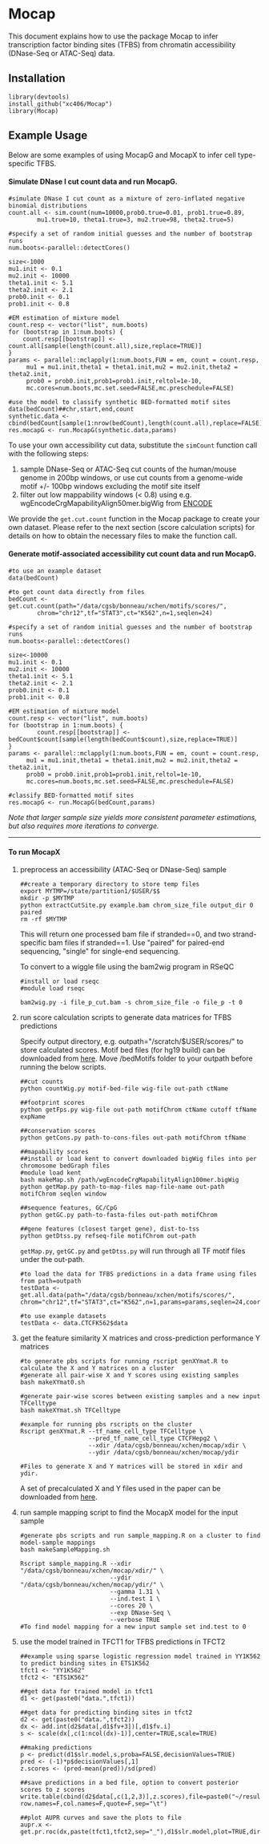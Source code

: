 # Mocap
This document explains how to use the package Mocap to infer transcription factor binding sites (TFBS) from chromatin accessibility (DNase-Seq or ATAC-Seq) data.

## Installation

```{r echo=FALSE}
library(devtools)
install_github("xc406/Mocap")
library(Mocap)
```
## Example Usage
Below are some examples of using MocapG and MocapX to infer cell type-specific TFBS.

#### Simulate DNase I cut count data and run MocapG.
```{r echo=FALSE}
#simulate DNase I cut count as a mixture of zero-inflated negative binomial distributions
count.all <- sim.count(num=10000,prob0.true=0.01, prob1.true=0.89,
		mu1.true=10, theta1.true=3, mu2.true=98, theta2.true=5)

#specify a set of random initial guesses and the number of bootstrap runs
num.boots<-parallel::detectCores()

size<-1000
mu1.init <- 0.1
mu2.init <- 10000
theta1.init <- 5.1
theta2.init <- 2.1
prob0.init <- 0.1
prob1.init <- 0.8

#EM estimation of mixture model
count.resp <- vector("list", num.boots)
for (bootstrap in 1:num.boots) {
	count.resp[[bootstrap]] <- count.all[sample(length(count.all),size,replace=TRUE)]
}
params <- parallel::mclapply(1:num.boots,FUN = em, count = count.resp,
     mu1 = mu1.init,theta1 = theta1.init,mu2 = mu2.init,theta2 = theta2.init,
     prob0 = prob0.init,prob1=prob1.init,reltol=1e-10,
     mc.cores=num.boots,mc.set.seed=FALSE,mc.preschedule=FALSE)

#use the model to classify synthetic BED-formatted motif sites 
data(bedCount)##chr,start,end,count
synthetic.data <- cbind(bedCount[sample(1:nrow(bedCount),length(count.all),replace=FALSE),c("chr","start","end")],count.all)
res.mocapG <- run.MocapG(synthetic.data,params)
```

To use your own accessibility cut data, substitute the `simCount` function call with the following steps:
   1. sample DNase-Seq or ATAC-Seq cut counts of the human/mouse genome in 200bp windows, or use cut counts from a genome-wide motif +/- 100bp windows excluding the motif site itself
   2. filter out low mappability windows (< 0.8) using e.g. wgEncodeCrgMapabilityAlign50mer.bigWig from [ENCODE](ftp://hgdownload.cse.ucsc.edu/goldenPath/hg19/encodeDCC/wgEncodeMapability/)

We provide the `get.cut.count` function in the Mocap package to create your own dataset. Please refer to the next section (score calculation scripts) for details on how to obtain the necessary files to make the function call.

#### Generate motif-associated accessibility cut count data and run MocapG.
```{r echo=FALSE}
#to use an example dataset
data(bedCount)

#to get count data directly from files
bedCount <- get.cut.count(path="/data/cgsb/bonneau/xchen/motifs/scores/",
		chrom="chr12",tf="STAT3",ct="K562",n=1,seqlen=24)

#specify a set of random initial guesses and the number of bootstrap runs
num.boots<-parallel::detectCores()

size<-10000
mu1.init <- 0.1
mu2.init <- 10000
theta1.init <- 5.1
theta2.init <- 2.1
prob0.init <- 0.1
prob1.init <- 0.8

#EM estimation of mixture model
count.resp <- vector("list", num.boots)
for (bootstrap in 1:num.boots) {
        count.resp[[bootstrap]] <- bedCount$count[sample(length(bedCount$count),size,replace=TRUE)]
}
params <- parallel::mclapply(1:num.boots,FUN = em, count = count.resp,
     mu1 = mu1.init,theta1 = theta1.init,mu2 = mu2.init,theta2 = theta2.init,
     prob0 = prob0.init,prob1=prob1.init,reltol=1e-10,
     mc.cores=num.boots,mc.set.seed=FALSE,mc.preschedule=FALSE)

#classify BED-formatted motif sites
res.mocapG <- run.MocapG(bedCount,params)
```
*Note that larger sample size yields more consistent parameter estimations, but also requires more iterations to converge.*

---

#### To run MocapX

 1. preprocess an accessibility (ATAC-Seq or DNase-Seq) sample

    ```
    ##create a temporary directory to store temp files
    export MYTMP=/state/partition1/$USER/$$
    mkdir -p $MYTMP
    python extractCutSite.py example.bam chrom_size_file output_dir 0 paired
    rm -rf $MYTMP
    ```
    This will return one processed bam file if stranded==0, and two strand-specific bam files if stranded==1.
    Use "paired" for paired-end sequencing, "single" for single-end sequencing.

    To convert to a wiggle file using the bam2wig program in RSeQC 
    ```
    #install or load rseqc
    #module load rseqc

    bam2wig.py -i file_p_cut.bam -s chrom_size_file -o file_p -t 0
    ```

 2. run score calculation scripts to generate data matrices for TFBS predictions

    Specify output directory, e.g. outpath="/scratch/$USER/scores/" to store calculated scores.
    Motif bed files (for hg19 build) can be downloaded from [here](http://whisper.bio.nyu.edu/~xc406/mocap/data).
    Move /bedMotifs folder to your outpath before running the below scripts.

    ```
    ##cut counts
    python countWig.py motif-bed-file wig-file out-path ctName

    ##footprint scores
    python getFps.py wig-file out-path motifChrom ctName cutoff tfName expName

    ##conservation scores
    python getCons.py path-to-cons-files out-path motifChrom tfName

    ##mapability scores
    ##install or load kent to convert downloaded bigWig files into per chromosome bedGraph files
    #module load kent
    bash makeMap.sh /path/wgEncodeCrgMapabilityAlign100mer.bigWig
    python getMap.py path-to-map-files map-file-name out-path motifChrom seqlen window

    ##sequence features, GC/CpG
    python getGC.py path-to-fasta-files out-path motifChrom

    ##gene features (closest target gene), dist-to-tss
    python getDtss.py refseq-file motifChrom out-path
    ```
    `getMap.py`, `getGC.py` and `getDtss.py` will run through all TF motif files under the out-path.

    ```{r echo=FALSE}
    #to load the data for TFBS predictions in a data frame using files from path=outpath
    testData <- get.all.data(path="/data/cgsb/bonneau/xchen/motifs/scores/",
	chrom="chr12",tf="STAT3",ct="K562",n=1,params=params,seqlen=24,coords=FALSE,chip=FALSE)

    #to use example datasets
    testData <- data.CTCFK562$data
    ``` 

 3. get the feature similarity X matrices and cross-prediction performance Y matrices

    ```
    #to generate pbs scripts for running rscript genXYmat.R to calculate the X and Y matrices on a cluster
    #generate all pair-wise X and Y scores using existing samples
    bash makeXYmat0.sh

    #generate pair-wise scores between existing samples and a new input TFCelltype
    bash makeXYmat.sh TFCelltype

    #example for running pbs rscripts on the cluster
    Rscript genXYmat.R --tf_name_cell_type TFCelltype \
                       --pred_tf_name_cell_type CTCFHepg2 \
                       --xdir /data/cgsb/bonneau/xchen/mocap/xdir \
                       --ydir /data/cgsb/bonneau/xchen/mocap/ydir

    #Files to generate X and Y matrices will be stored in xdir and ydir.
    ```

    A set of precalculated X and Y files used in the paper can be downloaded from [here](http://whisper.bio.nyu.edu/~xc406/mocap/data/).
  
 4. run sample mapping script to find the MocapX model for the input sample

    ```
    #generate pbs scripts and run sample_mapping.R on a cluster to find model-sample mappings
    bash makeSampleMapping.sh

    Rscript sample_mapping.R --xdir "/data/cgsb/bonneau/xchen/mocap/xdir/" \
                             --ydir "/data/cgsb/bonneau/xchen/mocap/ydir/" \
                             --gamma 1.31 \
                             --ind.test 1 \
                             --cores 20 \
                             --exp DNase-Seq \
                             --verbose TRUE
    #To find model mapping for a new input sample set ind.test to 0
    ```

 5. use the model trained in TFCT1 for TFBS predictions in TFCT2
    ```{r echo=FALSE}
    ##example using sparse logistic regression model trained in YY1K562 to predict binding sites in ETS1K562
    tfct1 <- "YY1K562"
    tfct2 <- "ETS1K562"

    ##get data for trained model in tfct1
    d1 <- get(paste0("data.",tfct1))

    ##get data for predicting binding sites in tfct2
    d2 <- get(paste0("data.",tfct2))
    dx <- add.int(d2$data[,d1$fv+3])[,d1$fv.i]
    s <- scale(dx[,c(1:ncol(dx)-1)],center=TRUE,scale=TRUE)

    ##making predictions
    p <- predict(d1$slr.model,s,proba=FALSE,decisionValues=TRUE)
    pred <- (-1)*p$decisionValues[,1]
    z.scores <- (pred-mean(pred))/sd(pred)

    ##save predictions in a bed file, option to convert posterior scores to z scores
    write.table(cbind(d2$data[,c(1,2,3)],z.scores),file=paste0("~/results/",tfct1,tfct2,"MocapX.bed"),
	row.names=F,col.names=F,quote=F,sep="\t")   

    ##plot AUPR curves and save the plots to file
    aupr.x <- get.pr.roc(dx,paste(tfct1,tfct2,sep="_"),d1$slr.model,plot=TRUE,dir="~/plots/")
    ```

